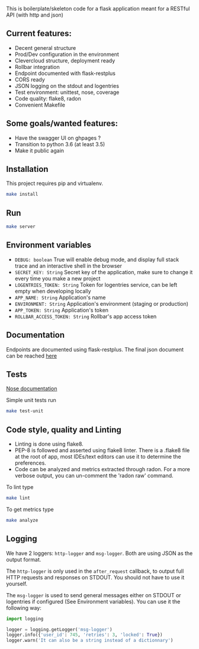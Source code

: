 This is boilerplate/skeleton code for a flask application meant for a RESTful API (with http and json)

## Current features:

 * Decent general structure
 * Prod/Dev configuration in the environment
 * Clevercloud structure, deployment ready
 * Rollbar integration
 * Endpoint documented with flask-restplus
 * CORS ready
 * JSON logging on the stdout and logentries
 * Test environment: unittest, nose, coverage
 * Code quality: flake8, radon
 * Convenient Makefile

## Some goals/wanted features:

 * Have the swagger UI on ghpages ?
 * Transition to python 3.6 (at least 3.5)
 * Make it public again

## Installation

This project requires pip and virtualenv.
```bash
make install
```

## Run
```bash
make server
```

## Environment variables

 * `DEBUG: boolean` True will enable debug mode, and display full stack trace and an interactive shell in the browser
 * `SECRET_KEY: String` Secret key of the application, make sure to change it every time you make a new project
 * `LOGENTRIES_TOKEN: String` Token for logentries service, can be left empty when developing locally
 * `APP_NAME: String` Application's name
 * `ENVIRONMENT: String` Application's environment (staging or production)
 * `APP_TOKEN: String` Application's token
 * `ROLLBAR_ACCESS_TOKEN: String` Rollbar's app access token

## Documentation

Endpoints are documented using flask-restplus.
The final json document can be reached [here](http://localhost:5000/spec)

## Tests

 [Nose documentation](http://nose.readthedocs.io/en/latest/plugins/cover.html)

 Simple unit tests run
```bash
make test-unit
```

## Code style, quality and Linting

 * Linting is done using flake8.
 * PEP-8 is followed and asserted using flake8 linter. There is a .flake8 file at the root of app, most IDEs/text editors can use it to determine the preferences.
 * Code can be analyzed and metrics extracted through radon. For a more verbose output, you can un-comment the 'radon raw' command.

 To lint type
```bash
make lint
```

To get metrics type
```bash
make analyze
```


## Logging

We have 2 loggers: `http-logger` and `msg-logger`. Both are using JSON as the output format.

The `http-logger` is only used in the `after_request` callback, to output full HTTP requests and responses on STDOUT. You should not have to use it yourself.

The `msg-logger` is used to send general messages either on STDOUT or logentries if configured (See Environment variables). You can use it the following way:

```python
import logging

logger = logging.getLogger('msg-logger')
logger.info({'user_id': 745, 'retries': 3, 'locked': True})
logger.warn('It can also be a string instead of a dictionnary')
```
